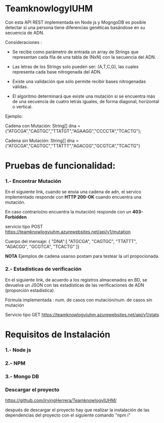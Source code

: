 # TeamknowlogyIUHM

Con esta API REST implementada en Node js y MogngoDB es posible detectar si una persona tiene diferencias genéticas basándose en su secuencia de ADN. 

Consideraciones :

- Se recibe como parámetro de entrada un array de Strings que representan cada fila de una tabla
de (NxN) con la secuencia del ADN.

- Las letras de los Strings solo pueden ser: (A,T,C,G), las cuales representa cada base nitrogenada del ADN.

- Existe una validación que sólo permite recibir bases nitrogenadas válidas.

- El algoritmo determinará que existe una mutación si se encuentra más de una secuencia de cuatro letras iguales, de forma diagonal, horizontal o vertical.

Ejemplo:

Cadena con Mutación:
String[] dna = {"ATGCGA","CAGTGC","TTATGT","AGAAGG","CCCCTA","TCACTG"};

Cadena sin Mutación:
String[] dna = {"ATGCGA","CAGTGC","TTATTT","AGACGG","GCGTCA","TCACTG"}

# Pruebas de funcionalidad:

### 1.- Encontrar Mutación

En el siguiente link, cuando se envia una cadena de adn, el servico implementado responde con **HTTP 200-OK** cuando encuentra una mutación.

En caso contrario(no encuentra la mutación) responde con un **403-Forbidden**  

servicio tipo POST
 https://teamknowlogyiuhm.azurewebsites.net/api/v1/mutation
 
 Cuerpo del mensaje:
 {
   "DNA":[
       "ATGCGA",
       "CAGTGC",
       "TTATTT",
       "AGACGG",
       "GCGTCA",
       "TCACTG"
]}

**NOTA** 
Ejemplos de cadena usanso postam para testear la url propocionada. 

### 2.- Estadisticas de verificación

En el siguiente link, de acuerdo a los registros almacenados en BD,  se devuelva un JSON con las estadísticas de las verificaciones de ADN (proporción estadistica).

Fórmula implementada : num. de casos con mutación/num. de casos sin mutación

Servicio tipo GET
https://teamknowlogyiuhm.azurewebsites.net/api/v1/stats



# Requisitos de Instalación

### 1.- Node js

### 2.- NPM

### 3.- Mongo DB


### Descargar el proyecto
https://github.com/irvingHerrera/TeamknowlogyIUHM/

después de descargar el proyecto hay que realizar la instalación de las dependencias del proyecto con el siguiente comando "npm i"


